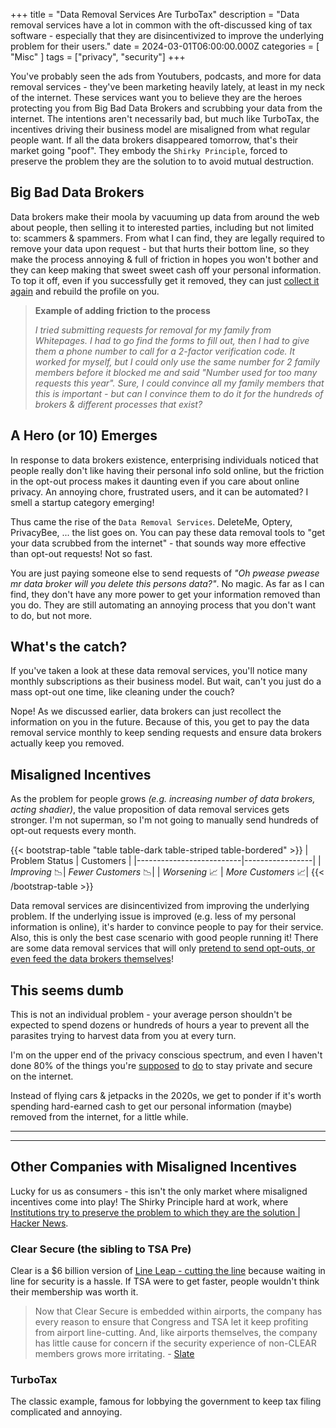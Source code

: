 +++
title = "Data Removal Services Are TurboTax"
description = "Data removal services have a lot in common with the oft-discussed king of tax software - especially that they are disincentivized to improve the underlying problem for their users."
date = 2024-03-01T06:00:00.000Z
categories = [ "Misc" ]
tags = ["privacy", "security"]
+++

You've probably seen the ads from Youtubers, podcasts, and more for  data removal services - they've been marketing heavily lately, at least in my neck of the internet. These services want you to believe they are the heroes protecting you from Big Bad Data Brokers and scrubbing your data from the internet. The intentions aren't necessarily bad, but much like TurboTax, the incentives driving their business model are misaligned from what regular people want. If all the data brokers disappeared tomorrow, that's their market going "poof". They embody the `Shirky Principle`, forced to preserve the problem they are the solution to to avoid mutual destruction.

## Big Bad Data Brokers

Data brokers make their moola by vacuuming up data from around the web about people, then selling it to interested parties, including but not limited to:  scammers & spammers. From what  I can find, they are legally required to remove your data upon request - but that hurts their bottom line, so they make the process annoying & full of friction in hopes you won't bother and they can keep making that sweet sweet cash off your personal information. To top it off, even if you successfully get it removed, they can just [collect it again](https://help.optery.com/en/article/when-my-data-is-removed-from-a-data-broker-is-this-permanent-16lu9pu/) and rebuild the profile on you.

> **Example of adding friction to the process**
>
> _I tried submitting requests for removal for my family from Whitepages. I had to go find the forms to fill out, then I had to give them a phone number to call for a 2-factor verification code. It worked for myself, but I could only use the same number for 2 family members before it blocked me and said "Number used for too many requests this year".  Sure, I could convince all my family members that this is important - but can I convince them to do it for the hundreds of brokers & different processes that exist?_

## A Hero (or 10) Emerges

In response to data brokers existence, enterprising individuals noticed that people really don't like having their personal info sold online, but the friction in the opt-out process makes it daunting even if you care about online privacy. An annoying chore, frustrated users, and it can be automated? I smell a startup category emerging!

Thus came the rise of the `Data Removal Services`. DeleteMe, Optery, PrivacyBee, ... the list goes on. You can pay these data removal tools to "get your data scrubbed from the internet" - that sounds way more effective than opt-out requests! Not so fast.

You are just paying someone else to send requests of _"Oh pwease pwease mr data broker will you delete this persons data?"_. No magic. As far as I can find, they don't have any more power to get your information removed than you do. They are still automating an annoying process that you don't want to do, but not more.

## What's the catch?

If you've taken a look at these data removal services, you'll notice many  monthly subscriptions as their business model. But wait, can't you just do a mass opt-out one time, like cleaning under the couch?

Nope! As we discussed earlier, data brokers can just recollect the information on you in the future. Because of this, you get to pay the data removal service monthly to keep sending requests and ensure data brokers actually keep you removed.

## Misaligned Incentives

As the problem for people grows _(e.g. increasing number of data brokers, acting shadier)_, the value proposition of data removal services gets stronger. I'm not superman, so I'm not going to manually send hundreds of opt-out requests every month.

{{< bootstrap-table "table table-dark table-striped table-bordered" >}}
| Problem Status           | Customers       |
|--------------------------|-----------------|
| _Improving_ 📉| _Fewer Customers_ 📉|
| _Worsening_ 📈 | _More Customers_  📈|
{{< /bootstrap-table >}}

Data removal services are disincentivized from improving the underlying problem. If the underlying issue is improved (e.g. less of my personal information is online), it's harder to convince people to pay for their service. Also, this is only the best case scenario with good people running it! There are some data removal services that will only [pretend to send opt-outs, or even feed the data brokers themselves](https://news.ycombinator.com/item?id=30607219)!

## This seems dumb

This is not an individual problem - your average person shouldn't be expected to spend dozens or hundreds of hours a year to prevent all the parasites trying to harvest data from you at every turn.

I'm on the upper end of the privacy conscious spectrum, and even I haven't done 80% of the things you're [supposed](https://blog.incogni.com/remove-your-information-from-the-internet/) to [do](https://restoreprivacy.com/data-removal/delete-digital-footprint/) to stay private and secure on the internet.

Instead of flying cars & jetpacks in the 2020s, we get to ponder if it's worth spending hard-earned cash to get our personal information (maybe) removed from the internet, for a little while.

---
---


## Other Companies with Misaligned Incentives

Lucky for us as consumers - this isn't the only market where misaligned incentives come into play!  The Shirky Principle hard at work, where [Institutions try to preserve the problem to which they are the solution | Hacker News](https://news.ycombinator.com/item?id=39491863).

### Clear Secure (the sibling to TSA Pre)

Clear is a $6 billion version of [Line Leap - cutting the line](https://www.lineleap.com/) because waiting in line for security is a hassle. If TSA were to get faster, people wouldn't think their membership was worth it.

> Now that Clear Secure is embedded within airports, the company has every reason to ensure that Congress and TSA let it keep profiting from airport line-cutting. And, like airports themselves, the company has little cause for concern if the security experience of non-CLEAR members grows more irritating. - [Slate](https://slate.com/business/2022/12/clear-airports-line-tsa-precheck.html)

### TurboTax

The classic example, famous for lobbying the government to keep tax filing complicated and annoying.
